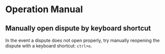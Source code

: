 # Operation Manual

## Manually open dispute by keyboard shortcut

In the event a dispute does not open properly, try manually reopening the dispute with a keyboard shortcut: `ctrl+o`.